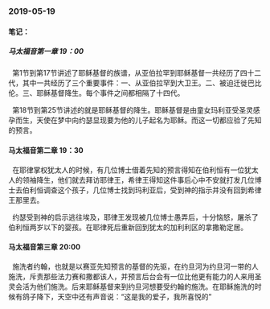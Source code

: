 ### 2019-05-19

#### 笔记：

##### 马太福音第一章 19：00

&nbsp;   第1节到第17节讲述了耶稣基督的族谱，从亚伯拉罕到耶稣基督一共经历了四十二代，其中一共经历了三个重要事件：一、从亚伯拉罕到大卫王。二、被迫迁徙巴比伦。三、耶稣基督降生。每个事件之间都相隔了十四代。

&nbsp;   第18节到第25节讲述的就是耶稣基督的降生。耶稣基督是由童女玛利亚受圣灵感孕而生，天使在梦中向约瑟显现要为他的儿子起名为耶稣。而这一切都应验了先知的预言。

#### 马太福音第二章 19：30

&nbsp;   在耶律掌权犹太人的时候，有几位博士借着先知的预言得知在伯利恒有一位犹太人的领袖降生，他们就去拜访耶律王，希律王得知这件事后心中不安就打发几位博士去伯利恒调查这个孩子，几位博士找到玛利亚后，受到神的指示并没有回到希律王那里去。

&nbsp;   约瑟受到神的启示逃往埃及，耶律王发现被几位博士愚弄后，十分恼怒，屠杀了伯利恒两岁以下的婴孩。在耶律死后重新回到犹太的加利利区的拿撒勒定居。

#### 马太福音第三章 20:00

&nbsp;   施洗者约翰，也就是以赛亚先知预言的基督的先驱，在约旦河为约旦河一带的人施洗，斥责那些法力赛和撒都该人，并预言后台会有一位比他更有能力的人来用圣灵会活为他们施洗。后来耶稣基督来到约旦河想要受约翰的施洗。在耶稣施洗的时候有鸽子降下，天空中还有声音说：“这是我的爱子，我所喜悦的”
